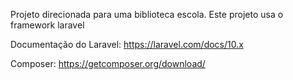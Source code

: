 Projeto direcionada para uma biblioteca escola. Este projeto usa o framework laravel

Documentação do Laravel: https://laravel.com/docs/10.x

Composer: https://getcomposer.org/download/
